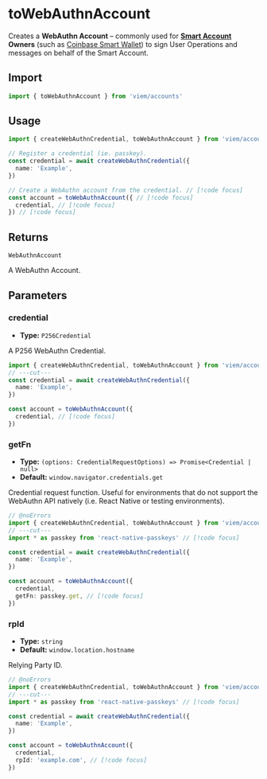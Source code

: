 # toWebAuthnAccount

Creates a **WebAuthn Account** – commonly used for **[Smart Account](/docs/accounts/smart) Owners** (such as [Coinbase Smart Wallet](/docs/accounts/smart/coinbase#owners)) to sign User Operations and messages on behalf of the Smart Account.

## Import

```ts twoslash
import { toWebAuthnAccount } from 'viem/accounts'
```

## Usage

```ts twoslash
import { createWebAuthnCredential, toWebAuthnAccount } from 'viem/accounts'

// Register a credential (ie. passkey).
const credential = await createWebAuthnCredential({
  name: 'Example',
})

// Create a WebAuthn account from the credential. // [!code focus]
const account = toWebAuthnAccount({ // [!code focus]
  credential, // [!code focus]
}) // [!code focus]
```

## Returns

`WebAuthnAccount`

A WebAuthn Account.

## Parameters

### credential

- **Type:** `P256Credential`

A P256 WebAuthn Credential.

```ts twoslash
import { createWebAuthnCredential, toWebAuthnAccount } from 'viem/accounts'
// ---cut---
const credential = await createWebAuthnCredential({
  name: 'Example',
})

const account = toWebAuthnAccount({
  credential, // [!code focus]
})
```

### getFn

- **Type:** `(options: CredentialRequestOptions) => Promise<Credential | null>`
- **Default:** `window.navigator.credentials.get`

Credential request function. Useful for environments that do not support the WebAuthn API natively (i.e. React Native or testing environments).

```ts twoslash
// @noErrors
import { createWebAuthnCredential, toWebAuthnAccount } from 'viem/accounts'
// ---cut---
import * as passkey from 'react-native-passkeys' // [!code focus]

const credential = await createWebAuthnCredential({
  name: 'Example',
})

const account = toWebAuthnAccount({
  credential,
  getFn: passkey.get, // [!code focus]
})
```

### rpId

- **Type:** `string`
- **Default:** `window.location.hostname`

Relying Party ID.

```ts twoslash
// @noErrors
import { createWebAuthnCredential, toWebAuthnAccount } from 'viem/accounts'
// ---cut---
import * as passkey from 'react-native-passkeys' // [!code focus]

const credential = await createWebAuthnCredential({
  name: 'Example',
})

const account = toWebAuthnAccount({
  credential,
  rpId: 'example.com', // [!code focus]
})
```